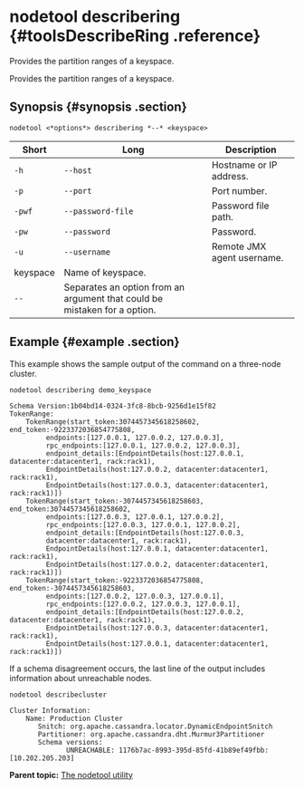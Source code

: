 # nodetool describering {#toolsDescribeRing .reference}

Provides the partition ranges of a keyspace.

Provides the partition ranges of a keyspace.

## Synopsis {#synopsis .section}

```language-bash
nodetool <*options*> describering *--* <keyspace>
```

|Short|Long|Description|
|-----|----|-----------|
|`-h`|`--host`|Hostname or IP address.|
|`-p`|`--port`|Port number.|
|`-pwf`|`--password-file`|Password file path.|
|`-pw`|`--password`|Password.|
|`-u`|`--username`|Remote JMX agent username.|
|keyspace|Name of keyspace.|
|`--`|Separates an option from an argument that could be mistaken for a option.|

## Example {#example .section}

This example shows the sample output of the command on a three-node cluster.

```language-bash
nodetool describering demo_keyspace
```

```
Schema Version:1b04bd14-0324-3fc8-8bcb-9256d1e15f82
TokenRange: 
	TokenRange(start_token:3074457345618258602, end_token:-9223372036854775808, 
         endpoints:[127.0.0.1, 127.0.0.2, 127.0.0.3], 
         rpc_endpoints:[127.0.0.1, 127.0.0.2, 127.0.0.3], 
         endpoint_details:[EndpointDetails(host:127.0.0.1, datacenter:datacenter1, rack:rack1), 
         EndpointDetails(host:127.0.0.2, datacenter:datacenter1, rack:rack1), 
         EndpointDetails(host:127.0.0.3, datacenter:datacenter1, rack:rack1)])
	TokenRange(start_token:-3074457345618258603, end_token:3074457345618258602, 
         endpoints:[127.0.0.3, 127.0.0.1, 127.0.0.2], 
         rpc_endpoints:[127.0.0.3, 127.0.0.1, 127.0.0.2], 
         endpoint_details:[EndpointDetails(host:127.0.0.3, 
         datacenter:datacenter1, rack:rack1), 
         EndpointDetails(host:127.0.0.1, datacenter:datacenter1, rack:rack1), 
         EndpointDetails(host:127.0.0.2, datacenter:datacenter1, rack:rack1)])
	TokenRange(start_token:-9223372036854775808, end_token:-3074457345618258603, 
         endpoints:[127.0.0.2, 127.0.0.3, 127.0.0.1], 
         rpc_endpoints:[127.0.0.2, 127.0.0.3, 127.0.0.1], 
         endpoint_details:[EndpointDetails(host:127.0.0.2, datacenter:datacenter1, rack:rack1), 
         EndpointDetails(host:127.0.0.3, datacenter:datacenter1, rack:rack1), 
         EndpointDetails(host:127.0.0.1, datacenter:datacenter1, rack:rack1)])
```

If a schema disagreement occurs, the last line of the output includes information about unreachable nodes.

```language-bash
nodetool describecluster
```

```
Cluster Information:
	Name: Production Cluster
       Snitch: org.apache.cassandra.locator.DynamicEndpointSnitch
       Partitioner: org.apache.cassandra.dht.Murmur3Partitioner
       Schema versions:
              UNREACHABLE: 1176b7ac-8993-395d-85fd-41b89ef49fbb: [10.202.205.203]
```

**Parent topic:** [The nodetool utility](../../cassandra/tools/toolsNodetool.md)

